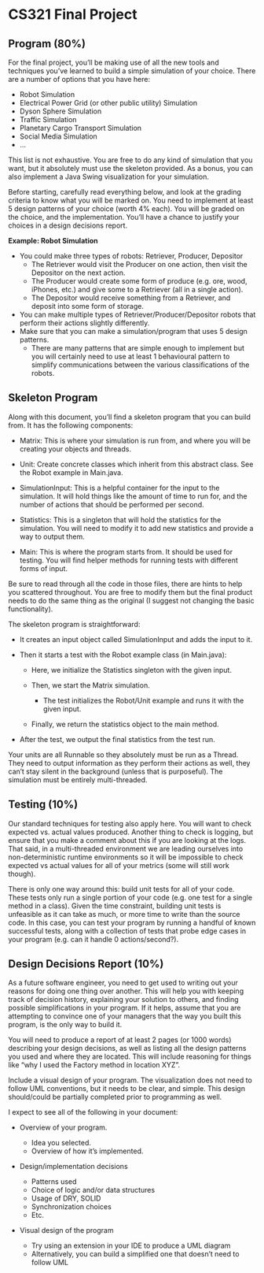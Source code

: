 CS321 Final Project
===================

Program (80%)
-------------

For the final project, you’ll be making use of all the new tools and techniques you’ve learned to build a simple simulation of your choice. There are a number of options that you have here:

*	Robot Simulation 
*	Electrical Power Grid (or other public utility) Simulation
*	Dyson Sphere Simulation
*	Traffic Simulation
*	Planetary Cargo Transport Simulation
*	Social Media Simulation
*	…

This list is not exhaustive. You are free to do any kind of simulation that you want, but it absolutely must use the skeleton provided. As a bonus, you can also implement a Java Swing visualization for your simulation.

Before starting, carefully read everything below, and look at the grading criteria to know what you will be marked on. You need to implement at least 5 design patterns of your choice (worth 4% each). You will be graded on the choice, and the implementation. You’ll have a chance to justify your choices in a design decisions report.

**Example: Robot Simulation**

* You could make three types of robots: Retriever, Producer, Depositor
   * The Retriever would visit the Producer on one action, then visit the Depositor on the next action.
   * The Producer would create some form of produce (e.g. ore, wood, iPhones, etc.) and give some to a Retriever (all in a single action).
   * The Depositor would receive something from a Retriever, and deposit into some form of storage.
* You can make multiple types of Retriever/Producer/Depositor robots that perform their actions slightly differently.
* Make sure that you can make a simulation/program that uses 5 design patterns.
   * There are many patterns that are simple enough to implement but you will certainly need to use at least 1 behavioural pattern to simplify communications between the various classifications of the robots.




Skeleton Program
----------------

Along with this document, you’ll find a skeleton program that you can build from.
It has the following components:

*	Matrix: This is where your simulation is run from, and where you will be creating your objects and threads.

*	Unit: Create concrete classes which inherit from this abstract class. See the Robot example in Main.java.

*	SimulationInput: This is a helpful container for the input to the simulation. It will hold things like the amount of time to run for, and the number of actions that should be performed per second.

*	Statistics: This is a singleton that will hold the statistics for the simulation. You will need to modify it to add new statistics and provide a way to output them.

*	Main: This is where the program starts from. It should be used for testing. You will find helper methods for running tests with different forms of input.


Be sure to read through all the code in those files, there are hints to help you scattered throughout. You are free to modify them but the final product needs to do the same thing as the original (I suggest not changing the basic functionality).


The skeleton program is straightforward:

* It creates an input object called SimulationInput and adds the input to it.
* Then it starts a test with the Robot example class (in Main.java):

   * Here, we initialize the Statistics singleton with the given input.
   * Then, we start the Matrix simulation.
      
       * The test initializes the Robot/Unit example and runs it with the given input.

   * Finally, we return the statistics object to the main method.

* After the test, we output the final statistics from the test run.


Your units are all Runnable so they absolutely must be run as a Thread. They need to output information as they perform their actions as well, they can’t stay silent in the background (unless that is purposeful). The simulation must be entirely multi-threaded.


Testing (10%)
-------------

Our standard techniques for testing also apply here. You will want to check expected vs. actual values produced. Another thing to check is logging, but ensure that you make a comment about this if you are looking at the logs. That said, in a multi-threaded environment we are leading ourselves into non-deterministic runtime environments so it will be impossible to check expected vs actual values for all of your metrics (some will still work though).

There is only one way around this: build unit tests for all of your code. These tests only run a single portion of your code (e.g. one test for a single method in a class). Given the time constraint, building unit tests is unfeasible as it can take as much, or more time to write than the source code.
In this case, you can test your program by running a handful of known successful tests, along with a collection of tests that probe edge cases in your program (e.g. can it handle 0 actions/second?).


Design Decisions Report (10%)
-----------------------------

As a future software engineer, you need to get used to writing out your reasons for doing one thing over another. This will help you with keeping track of decision history, explaining your solution to others, and finding possible simplifications in your program. If it helps, assume that you are attempting to convince one of your managers that the way you built this program, is the only way to build it.

You will need to produce a report of at least 2 pages (or 1000 words) describing your design decisions, as well as listing all the design patterns you used and where they are located. This will include reasoning for things like “why I used the Factory method in location XYZ”.

Include a visual design of your program. The visualization does not need to follow UML conventions, but it needs to be clear, and simple. This design should/could be partially completed prior to programming as well.

I expect to see all of the following in your document:

* Overview of your program.

   * Idea you selected.
   * Overview of how it’s implemented.

* Design/implementation decisions

   * Patterns used
   * Choice of logic and/or data structures
   * Usage of DRY, SOLID
   * Synchronization choices
   * Etc.

* Visual design of the program

   * Try using an extension in your IDE to produce a UML diagram
   * Alternatively, you can build a simplified one that doesn’t need to follow UML

